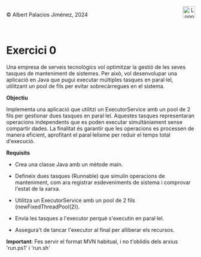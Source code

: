 <div style="display: flex; width: 100%;">
    <div style="flex: 1; padding: 0px;">
        <p>© Albert Palacios Jiménez, 2024</p>
    </div>
    <div style="flex: 1; padding: 0px; text-align: right;">
        <img src="./assets/ieti.png" height="32" alt="Logo de IETI" style="max-height: 32px;">
    </div>
</div>
<br/>

# Exercici 0

Una empresa de serveis tecnològics vol optimitzar la gestió de les seves tasques de manteniment de sistemes. Per això, vol desenvolupar una aplicació en Java que pugui executar múltiples tasques en paral·lel, utilitzant un pool de fils per evitar sobrecàrregues en el sistema.

**Objectiu**

Implementa una aplicació que utilitzi un ExecutorService amb un pool de 2 fils per gestionar dues tasques en paral·lel. Aquestes tasques representaran operacions independents que es poden executar simultàniament sense compartir dades. La finalitat és garantir que les operacions es processen de manera eficient, aprofitant el paral·lelisme per reduir el temps total d'execució.

**Requisits**

- Crea una classe Java amb un mètode main.

- Defineix dues tasques (Runnable) que simulin operacions de manteniment, com ara registrar esdeveniments de sistema i comprovar l'estat de la xarxa.
- Utilitza un ExecutorService amb un pool de 2 fils (newFixedThreadPool(2)).

- Envia les tasques a l'executor perquè s'executin en paral·lel.

- Assegura't de tancar l'executor al final per alliberar els recursos.

**Important**: Fes servir el format MVN habitual, i no t'oblidis dels arxius 'run.ps1' i 'run.sh'